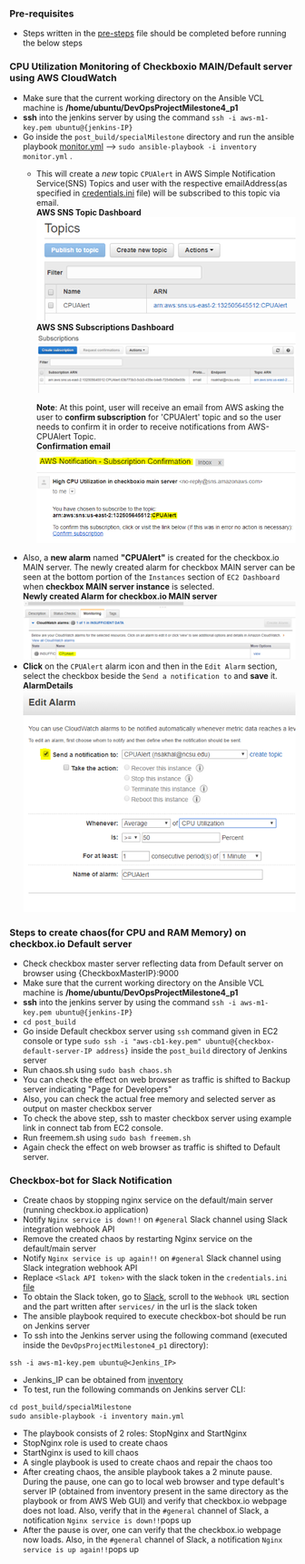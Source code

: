 ### Pre-requisites
- Steps written in the [pre-steps](pre-steps.md) file should be completed before running the below steps

### CPU Utilization Monitoring of Checkboxio MAIN/Default server using AWS CloudWatch

- Make sure that the current working directory on the Ansible VCL machine is **/home/ubuntu/DevOpsProjectMilestone4_p1**
- **ssh** into the jenkins server by using the command `ssh -i aws-m1-key.pem ubuntu@{jenkins-IP}`
- Go inside the `post_build/specialMilestone` directory and run the ansible playbook [monitor.yml](post_build/specialMilestone/monitor.yml) --> `sudo ansible-playbook -i inventory monitor.yml` .
  - This will create a _new_ topic `CPUAlert` in AWS Simple Notification Service(SNS) Topics and user with the respective emailAddress(as specified in [credentials.ini](credentials.ini) file) will be subscribed to this topic via email.  
  **AWS SNS Topic Dashboard**
  ![topic](topic.PNG)
  **AWS SNS Subscriptions Dashboard**
  ![subscriptions](subscriptions.PNG)  

    **Note**: At this point, user will receive an email from AWS asking the user to **confirm subscription** for 'CPUAlert' topic and so the user needs to confirm it in order to receive notifications from AWS-CPUAlert Topic.  
    **Confirmation email**
    ![confirmation](confirmation.PNG)
 - Also, a **new alarm** named **"CPUAlert"** is created for the checkbox.io MAIN server. The newly created alarm for checkbox MAIN server can be seen at the bottom portion of the `Instances` section of `EC2 Dashboard` when **checkbox MAIN server instance** is selected.  
 **Newly created Alarm for checkbox.io MAIN server**
 ![alarmcreated](alarmcreated.PNG)
 - **Click** on the `CPUAlert` alarm icon and then in the `Edit Alarm` section, select the checkbox beside the `Send a notification to` and **save** it.  
 **AlarmDetails**
 ![alarmdetails](alarmdetails.PNG)

### Steps to create chaos(for CPU and RAM Memory) on checkbox.io Default server
- Check checkbox master server reflecting data from Default server on browser using {CheckboxMasterIP}:9000
- Make sure that the current working directory on the Ansible VCL machine is **/home/ubuntu/DevOpsProjectMilestone4_p1**
- **ssh** into the jenkins server by using the command `ssh -i aws-m1-key.pem ubuntu@{jenkins-IP}`
- `cd post_build`
- Go inside Default checkbox server using `ssh` command given in EC2 console or type `sudo ssh -i "aws-cb1-key.pem" ubuntu@{checkbox-default-server-IP address}` inside the `post_build` directory of Jenkins server
- Run chaos.sh using `sudo bash chaos.sh`
- You can check the effect on web browser as traffic is shifted to Backup server indicating "Page for Developers"
- Also, you can check the actual free memory and selected server as output on master checkbox server
- To check the above step, ssh to master checkbox server using example link in connect tab from EC2 console.
- Run freemem.sh using `sudo bash freemem.sh`
- Again check the effect on web browser as traffic is shifted to Default server.

### Checkbox-bot for Slack Notification
+ Create chaos by stopping nginx service on the default/main server (running checkbox.io application)
+ Notify `Nginx service is down!!` on `#general` Slack channel using Slack integration webhook API
+ Remove the created chaos by restarting Nginx service on the default/main server
+ Notify `Nginx service is up again!!` on `#general` Slack channel using Slack integration webhook API
+ Replace `<Slack API token>` with the slack token in the `credentials.ini` [file](./credentials.ini)
+ To obtain the Slack token, go to [Slack](https://devopsspecial.slack.com/services/BAK02AP3L), scroll to the `Webhook URL` section and the part written after `services/` in the url is the slack token
+ The ansible playbook required to execute checkbox-bot should be run on Jenkins server
+ To ssh into the Jenkins server using the following command (executed inside the `DevOpsProjectMilestone4_p1` directory):
```
ssh -i aws-m1-key.pem ubuntu@<Jenkins_IP>
```
+ Jenkins_IP can be obtained from [inventory](./inventory)
+ To test, run the following commands on Jenkins server CLI:
```
cd post_build/specialMilestone
sudo ansible-playbook -i inventory main.yml
```
+ The playbook consists of 2 roles: StopNginx and StartNginx
+ StopNginx role is used to create chaos
+ StartNginx is used to kill chaos
+ A single playbook is used to create chaos and repair the chaos too
+ After creating chaos, the ansible playbook takes a 2 minute pause. During the pause, one can go to local web browser and type default's server IP (obtained from inventory present in the same directory as the playbook or from AWS Web GUI) and verify that checkbox.io webpage does not load. Also, verify that in the `#general` channel of Slack, a notification `Nginx service is down!!`pops up
+ After the pause is over, one can verify that the checkbox.io webpage now loads. Also, in the `#general` channel of Slack, a notification `Nginx service is up again!!`pops up
